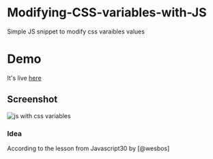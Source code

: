 # Modifying-CSS-variables-with-JS
Simple JS snippet to modify css varaibles values 

# Demo
It's live [here](https://hanay0.github.io/Modifying-CSS-variables-with-JS/)

## Screenshot
![js with css variables](https://user-images.githubusercontent.com/30327222/89901762-da9df480-dbe5-11ea-9429-e3b1ceefd178.png)

### Idea 
According to the lesson from Javascript30 by [@wesbos]
